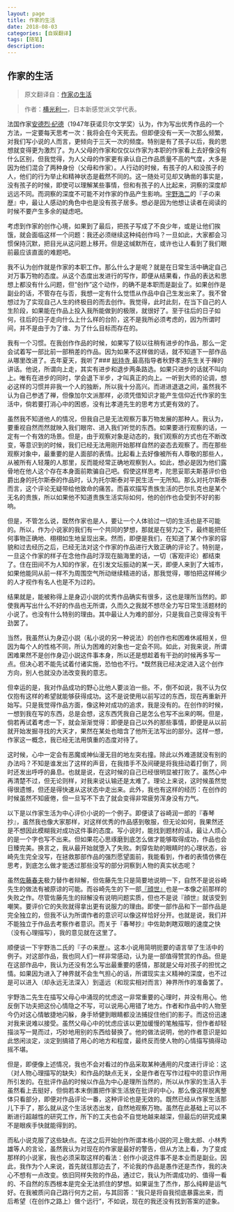 ```yaml
---
layout: page
title: 作家的生活
date: 2018-08-03
categories: [自娱翻译]
tags: [随笔]
description: 
---
```



## 作家的生活

>原文翻译自：[作家の生活](https://www.aozora.gr.jp/cards/000168/files/49993_39319.html)

>作者：[横光利一](https://zh.wikipedia.org/wiki/%E6%A9%AB%E5%85%89%E5%88%A9%E4%B8%80)，日本新感觉派文学代表。

法国作家[安德烈·纪德](https://zh.wikipedia.org/zh-hans/%E5%AE%89%E5%BE%B7%E7%83%88%C2%B7%E7%B4%80%E5%BE%B7)（1947年获诺贝尔文学奖）认为，作为写出优秀作品的一个方法，一定要每天思考一次：我将会在今天死去。但即便没有一天一次那么频繁，对我们写小说的人而言，更倾向于三天一次的频度。特别是有了孩子以后，我的思想就变得更为激烈了。为人父母的作家和仅仅以作家为本职的作家看上去好像没有什么区别，但我觉得，为人父母的作家更有承认自己作品质量不高的气度，大多是因为他们混合了两种身份（父母和作家）。人行动的时候，有孩子的人和没孩子的人，他们的行为举止和精神状态是截然不同的。这一随处可见却又确凿的事实是，没有孩子的时候，即使可以理解某些事情，但和有孩子的人比起来，洞察的深度却远远不同。而洞察的深度不可能不对作家的作品产生影响。[宇野浩二](https://ja.wikipedia.org/wiki/%E5%AE%87%E9%87%8E%E6%B5%A9%E4%BA%8C)的『子の来歴』中，最让人感动的角色中也是没有孩子居多。想必是因为他想让读者在阅读的时候不要产生多余的疑虑吧。

考虑到作家的创作心境，如果到了最后，把孩子写成了不良少年，或是让他们挨饿，就会面临这样一个问题：我还必须继续这种纯创作吗？一旦如此，大家都会习惯保持沉默，把目光从这问题上移开。但是这缄默所在，或许也让人看到了我们眼前最应该直面的难题吧。


我不认为创作就是作家的本职工作。那么什么才是呢？就是在日常生活中确定自己对万事万物的态度。从这个态度出发进行的写作，即便从结果看，作品的表达和思想上都没有什么问题，但“创作”这个动作，的确不是本职而是副业了。如果创作是副业的话，不管存在与否，我想一定有什么觉悟从作品中自己生发出来了。我不曾想过为了实现自己人生的终极目的而去创作。我觉得，此时此刻，在当下自己的人生阶段，如果能在作品上投入我所能做到的极限，就很好了。至于往后的日子如何，往后的日子走向什么上什么样的台阶，这不是我所必须考虑的，因为所谓时间，并不是由于为了谁、为了什么目标而存在的。

我有一个习惯。在我创作作品的时候，如果写了较以往稍有进步的作品，那么一定会试着写一部比前一部稍差的作品。因为如果不这样做的话，就不知道下一部作品从哪里改进了。去年夏天，我听了### [総持寺 ](https://ja.wikipedia.org/wiki/%E7%B7%8F%E6%8C%81%E5%AF%BA_(%E8%8C%A8%E6%9C%A8%E5%B8%82))最高指导者秋野孝道先生关于禅的讲话。他说，所谓向上走，其实有进步和退步两条路选。如果只进步的话就不叫向上。唯有在进步的同时，学会退下半步，才叫真正的向上。一听到大师的论调，想必这样的习惯并非我一个人的独断，所以我十分高兴。而进进退退之间，虽然我不认为自己参透了禅，但像加尔文派那样，必须凭借知识才能产生信仰近代作家的生活中，倘若要打消心中的困惑，没有比孝道先生的思考方式更有效的了。


虽然我不知道他人的情况，但我自己是无法观察万事万物发展的那种人。我认为，要重视自然而然就映入我们眼帘、进入我们听觉的东西。如果要进行观察的话，一定有一个有效的场景。但是，由于观察对象是动态的，我们观察的方式也在不断改变，等意识到的时候，我们已经无法用刚开始那样自然的姿态去观察了。而在那些观察对象中，最重要的是人面部的表情。比起看上去好像被所有人尊敬的那些人，从被所有人轻蔑的人那里，反而能经常正确地观察到人。如此，想必是因为他们露骨地在他人这个存在本身面前欺骗自己吧。假使这样思考，陀思妥耶夫斯基评价伯爵出身的托尔斯泰的作品时，认为托尔斯泰对平民生活一无所知。那么对托尔斯泰而言，这个评论无疑带给他致命的痛苦。而喜欢描写贵族生活的巴尔扎克也是某个无名的贵族，所以如果他不知道贵族生活实际如何，他的创作也会受到不好的影响。

但是，不管怎么说，既然作家也是人，要让一个人体验过一切的生活也是不可能的。所以，作为小说家的我们有一个共同的梦想，那就是在努力之下，最终能把任何事物正确地、栩栩如生地呈现出来。然而，即便是我们，在知道了某个作家的容貌和过去经历之后，已经无法对这个作家的作品进行大致正确的评论了。特别是，一旦这个作家的样子在念他作品时浮现在脑海里的话，一切（客观评论）都结束了。住在田间不为人知的作家，在引发文坛振动的某一天，即便人来到了大城市，如果他能同从前一样不为周围空气所动继续精进的话，那我觉得，哪怕把这样稀少的人才视作有名人也是不为过的。


结果就是，能被称得上是身辺小説的优秀作品确实有很多，这也是理所当然的。即使我再写出什么不好的作品也无所谓，久而久之我就不想尽全力写日常生活题材的小说了。也没有什么特别的理由。其中最让人为难的部分，只是我自己变得没有干劲罢了。


当然，我虽然认为身辺小説（私小说的另一种说法）的创作也和困难休戚相关，但因为每个人的性格不同，所认为困难的对象也一定会不同。如此，对我来说，所谓困难果然不是创作身辺小説这件事本身，所以还是想趁着有干劲的时候再多写一点。但决心若不能先试着付诸实施，恐怕也不行。*既然我已经决定进入这个创作方向，别人也就没办法改变我的意志。

但幸运的是，我对作品成功的野心比他人要淡泊一些。不，倒不如说，我不认为仅仅抱有这样的希望就能够获得成功。这不是说使用以前写过的东西，现在再重新开始写。只是我觉得作品方面，像这种对成功的追求，我是没有的。在创作的时候，一想到我在写的东西，总是会想，这东西凭我自己是怎么也写不出来的啊。但是，倘若再试着考虑一下，就会渐渐觉得：即便是自己以外的那些事情，即便是从以前就开始发掘寻找的大天才，果然在某处也暗含了他所无法写出的部分。这样一想，作家这一概念，我已经无法用慎重的态度对待了。

这时候，心中一定会有恶魔或神仙漫无目的地左突右撞。除此以外难道就没有别的办法吗？不知是谁发出了这样的声音，在我措手不及间硬是将我扭动着打倒了，同时还发出呼呼的鼻息。也就是说，在这时候的自己已经很明显被打败了。虽然心中再清楚不过，但无论则样，对我来说认输还是太难了。理论上来说，这时候虽然觉得很遗憾，但还是得快速从这状态中走出来。此外，我也有这样的经历：在创作的时候虽然不知疲倦，但一旦写不下去了就会变得非常疲劳浑身没有力气。

以下是以作家生活为中心评价小说的一个例子。即便读了谷崎润一郎的『春琴抄』，虽然我也像大家那样，对这样优秀的作品感到敬服，但无论如何，我果然还是不想因此模糊我对成功这件事的态度。写小说时，能找到题材的话，最让人烦心的是一个字也写不出来。但如果花心思琢磨到底怎么做才能够取得成功，作品也会日臻完美。换言之，我从最开始就堕入了失败。刺穿佐助的眼睛时的心理状态，谷崎先生完全没写，在拯救那部作品的强烈愿望面前，我能看到，作者的表情仿佛在思考，到底怎么做才能透过那些没写的部分洞察到人物的真实状态呢？


虽然[佐藤春夫](https://zh.wikipedia.org/zh-hans/%E4%BD%90%E8%97%A4%E6%98%A5%E5%A4%AB)极力替作者辩解，但佐藤先生只是简要地说明一下，自然不是说谷崎先生的做法有被原谅的可能。而谷崎先生的下一部[『顔世』](https://www.weblio.jp/content/%E9%A1%94%E4%B8%96)也是一本像之前那样的失败之作。尽管佐藤先生的辩解没有说明问题实质，但也不是说『顔世』就该受到嘲笑。要评价它的失败就得拿出更有说服力的理由。即使一部作品和下一部作品是完全独立的，但我不认为所谓作者的意识可以像这样恰好分开。也就是说，我们并不能独立于作品去考察作者意识。而关于『春琴抄』中佐助刺瞎双眼的速度之快（没有心理描写），我的意见就在这里了。


顺便谈一下宇野浩二氏的『子の来歴』。这本小说用简明扼要的语言举了生活中的例子。对这部作品，我也同人们一样非常感动，认为是一部值得赞赏的作品。但是在这部作品中，我认为还没有怎么写出最重要的感情，那就是父母对孩子的担忧之情。如果因为进入了神界就不会生气担心的话，所谓现实主义精神的深度，也不过是可以进入（却永远无法深入）到遥远（和现实相对而言）神界所作的准备罢了。

宇野浩二先生在描写父母心中涌现的忧虑这一非常重要的心理时，并没有用心。他反倒下功夫把这份心情隐之不写，可以说用心用错了地方。作者和作品中的人物至今仍对这心情敏捷地闪躲，身手矫健到眼睛都没法捕捉住他们的影子。而这份迅速对我来说难以接受。虽然父母心中的忧虑应该以更加缓慢的笔触描写，但作者却轻描淡写一晃而过，巧妙地用别的东西给替换了。他的做法说明，他的作者意识是如此悠闲淡定，淡定到搞错了用心的地方和程度，最终反而使人物的心情描写搞得动摇不堪。

但是，即便像上述情况，我也不会对看过的作品采取某种通用的尺度进行评论：这（对人物心理描写的缺失）和作品的缺点无关，全是作者在写作过程中的意识作用所引发的。在批评作品的时候以作品为中心是理所当然的，所以从作家的生活入手虽然看上去挺好，但倘若本末倒置把作家生活放在批评的中心，那么像这样脱离整体只看部分，即便对作品评论一番，这种评论也是无效的。既然已经从作家生活那儿下手了，那么就从这个生活状态出发，自然地观察万物。虽然在此基础上可以不断进行超越性的研究工作，所下的工夫也会不自觉地越来越深，但最后的研究成果不是眼疾手快就能得到的。

而私小说克服了这些缺点。在这之后开始创作所谓本格小説的河上徹太郎、小林秀雄等人的言论，虽然我认为对现在的作家是最好的警告，但从方法上看，为了变成那样的小说家，我也必须采取这样的看法：创作小说这件事不是本业而是副业。因此，我作为个人来说，首先就往那边去了，不论我的作品是愚作还是杰作，我的决心不想有一点改变。依旧同样失败的作品，通过它，我认为所谓成功的、值得一看的、不自然的东西根本是完全无法抓住的梦想。如果诞生了杰作，那么纯粹是运气好。在我被质问自己路行何方之前，与其回答：“我只是将自我彻底暴露出来，而后希望（在创作之路上）做个远行”，不如说，现在的我还没有找到答案的迹象。
